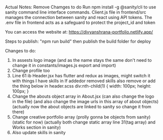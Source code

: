 Actual Notes:
Remove Chamges to do
Run npm install -g @sanity/cli to use sanity command line interface commands.
Client.js file in frontend/src manages the connection between sanity and react using API tokens.
The .env file in frontend acts as a safeguard to protect the project_id and token

You can access the website at: https://divyanshrana-portfolio.netlify.app/

Steps to publish: "npm run build" then publish the build folder for deploy

Changes to do:

1. In assests logo image (and as the name stays the same don't need to change it in constants/images.js export and import)
2. Change profile too
3. Line 61 ib Header.jsx has flutter and redux as images, might switch it with things I have skills in
   If addedor removed skills also remove or add the thing below in header.scss
   div:nth-child(1) {
   width: 100px;
   height: 100px;
   }
4. Change the abouts object array in About.jsx (can also change the logo in the file) (and also change the image urls in this array of about objects) (actually now the about objects are linked to sanity so change it from there)
5. Change creative portfolio array (prolly gonna be objects from sanity) (static for now) (actually both change static array line 31(tag array) and Works section in sanity)
6. Also update skills in sanity
